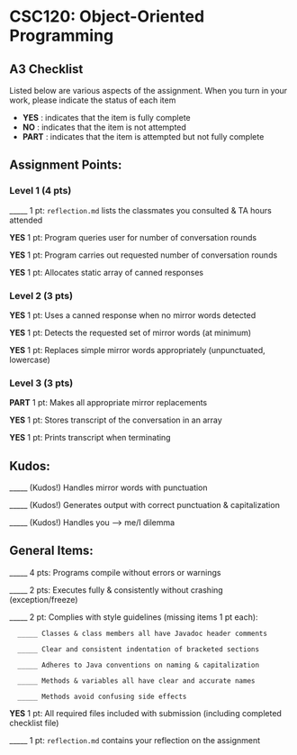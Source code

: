 # CSC120: Object-Oriented Programming
## A3 Checklist

Listed below are various aspects of the assignment.  When you turn in your work, please indicate the status of each item

- **YES** : indicates that the item is fully complete
- **NO** : indicates that the item is not attempted
- **PART** : indicates that the item is attempted but not fully complete


## Assignment Points:

### Level 1 (4 pts)

_____ 1 pt: `reflection.md` lists the classmates you consulted & TA hours attended

**YES** 1 pt: Program queries user for number of conversation rounds

**YES** 1 pt: Program carries out requested number of conversation rounds

**YES** 1 pt: Allocates static array of canned responses

### Level 2 (3 pts)

**YES** 1 pt: Uses a canned response when no mirror words detected

**YES** 1 pt: Detects the requested set of mirror words (at minimum)

**YES** 1 pt: Replaces simple mirror words appropriately (unpunctuated, lowercase)

### Level 3 (3 pts)

**PART** 1 pt: Makes all appropriate mirror replacements

**YES** 1 pt: Stores transcript of the conversation in an array

**YES** 1 pt: Prints transcript when terminating

## Kudos:

_____ (Kudos!) Handles mirror words with punctuation

_____ (Kudos!) Generates output with correct punctuation & capitalization

_____ (Kudos!) Handles you --> me/I dilemma



## General Items:

_____ 4 pts: Programs compile without errors or warnings

_____ 2 pts: Executes fully & consistently without crashing (exception/freeze)

_____ 2 pt: Complies with style guidelines (missing items 1 pt each):

      _____ Classes & class members all have Javadoc header comments

      _____ Clear and consistent indentation of bracketed sections

      _____ Adheres to Java conventions on naming & capitalization

      _____ Methods & variables all have clear and accurate names

      _____ Methods avoid confusing side effects

**YES** 1 pt: All required files included with submission (including completed checklist file)

_____ 1 pt: `reflection.md` contains your reflection on the assignment
